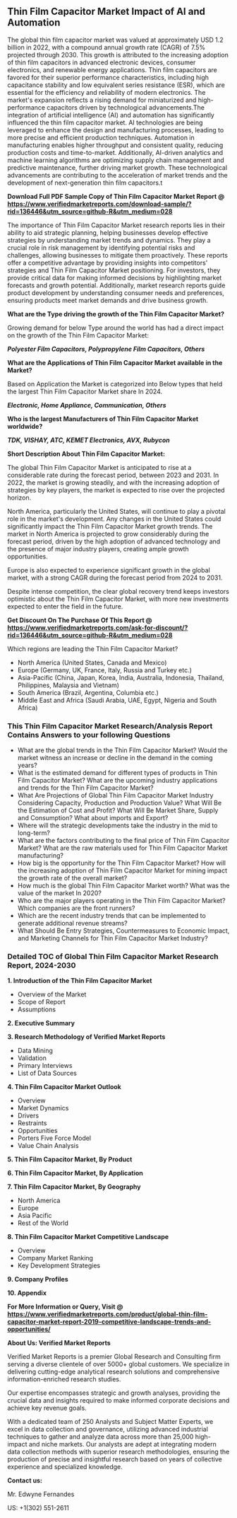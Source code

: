 <h2>Thin Film Capacitor Market Impact of AI and Automation</h2>The global thin film capacitor market was valued at approximately USD 1.2 billion in 2022, with a compound annual growth rate (CAGR) of 7.5% projected through 2030. This growth is attributed to the increasing adoption of thin film capacitors in advanced electronic devices, consumer electronics, and renewable energy applications. Thin film capacitors are favored for their superior performance characteristics, including high capacitance stability and low equivalent series resistance (ESR), which are essential for the efficiency and reliability of modern electronics. The market's expansion reflects a rising demand for miniaturized and high-performance capacitors driven by technological advancements.The integration of artificial intelligence (AI) and automation has significantly influenced the thin film capacitor market. AI technologies are being leveraged to enhance the design and manufacturing processes, leading to more precise and efficient production techniques. Automation in manufacturing enables higher throughput and consistent quality, reducing production costs and time-to-market. Additionally, AI-driven analytics and machine learning algorithms are optimizing supply chain management and predictive maintenance, further driving market growth. These technological advancements are contributing to the acceleration of market trends and the development of next-generation thin film capacitors.t</p><p id="" class=""><strong>Download Full PDF Sample Copy of Thin Film Capacitor Market Report @ <a href="https://www.verifiedmarketreports.com/download-sample/?rid=136446&utm_source=github-R&utm_medium=028" target="_blank">https://www.verifiedmarketreports.com/download-sample/?rid=136446&utm_source=github-R&utm_medium=028</a></strong></p><p>The importance of&nbsp;Thin Film Capacitor Market research reports lies in their ability to aid strategic planning, helping businesses develop effective strategies by understanding market trends and dynamics. They play a crucial role in risk management by identifying potential risks and challenges, allowing businesses to mitigate them proactively. These reports offer a competitive advantage by providing insights into competitors' strategies and Thin Film Capacitor Market positioning. For investors, they provide critical data for making informed decisions by highlighting market forecasts and growth potential. Additionally, market research reports guide product development by understanding consumer needs and preferences, ensuring products meet market demands and drive business growth.</p><p><strong>What are the&nbsp;Type driving the growth of the Thin Film Capacitor Market?</strong></p><p id="" class="">Growing demand for below Type around the world has had a direct impact on the growth of the Thin Film Capacitor Market:</p><em><strong>Polyester Film Capacitors, Polypropylene Film Capacitors, Others</strong></em></p><strong>What are the&nbsp;Applications&nbsp;of Thin Film Capacitor Market available in the Market?</strong></p><p id="" class="">Based on Application the Market is categorized into Below types that held the largest Thin Film Capacitor Market share In 2024.</p><em><strong>Electronic, Home Appliance, Communication, Others</strong></em></p><strong>Who is the largest Manufacturers of Thin Film Capacitor Market worldwide?</strong></p><p><em><strong>TDK, VISHAY, ATC, KEMET Electronics, AVX, Rubycon</strong></em></p><p id="" class=""><strong>Short Description About Thin Film Capacitor Market:</strong></p><p>The global Thin Film Capacitor Market is anticipated to rise at a considerable rate during the forecast period, between 2023 and 2031. In 2022, the market is growing steadily, and with the increasing adoption of strategies by key players, the market is expected to rise over the projected horizon.</p><p>North America, particularly the United States, will continue to play a pivotal role in the market's development. Any changes in the United States could significantly impact the Thin Film Capacitor Market growth trends. The market in North America is projected to grow considerably during the forecast period, driven by the high adoption of advanced technology and the presence of major industry players, creating ample growth opportunities.</p><p>Europe is also expected to experience significant growth in the global market, with a strong CAGR during the forecast period from 2024 to 2031.</p><p>Despite intense competition, the clear global recovery trend keeps investors optimistic about the Thin Film Capacitor Market, with more new investments expected to enter the field in the future.</p><p id="" class=""><strong>Get Discount On The Purchase Of This Report @ <a href="https://www.verifiedmarketreports.com/ask-for-discount/?rid=136446&utm_source=github-R&utm_medium=028" target="_blank">https://www.verifiedmarketreports.com/ask-for-discount/?rid=136446&utm_source=github-R&utm_medium=028</a></strong></p>Which regions are leading the Thin Film Capacitor Market?</p><ul><li>North America (United States, Canada and Mexico)</li><li>Europe (Germany, UK, France, Italy, Russia and Turkey etc.)</li><li>Asia-Pacific (China, Japan, Korea, India, Australia, Indonesia, Thailand, Philippines, Malaysia and Vietnam)</li><li>South America (Brazil, Argentina, Columbia etc.)</li><li>Middle East and Africa (Saudi Arabia, UAE, Egypt, Nigeria and South Africa)</li></ul><h3 id="" class="">This Thin Film Capacitor Market Research/Analysis Report Contains Answers to your following Questions</h3><ul><li>What are the global trends in the Thin Film Capacitor Market? Would the market witness an increase or decline in the demand in the coming years?</li><li>What is the estimated demand for different types of products in Thin Film Capacitor Market? What are the upcoming industry applications and trends for the Thin Film Capacitor Market?</li><li>What Are Projections of Global Thin Film Capacitor Market Industry Considering Capacity, Production and Production Value? What Will Be the Estimation of Cost and Profit? What Will Be Market Share, Supply and Consumption? What about imports and Export?</li><li>Where will the strategic developments take the industry in the mid to long-term?</li><li>What are the factors contributing to the final price of Thin Film Capacitor Market? What are the raw materials used for Thin Film Capacitor Market manufacturing?</li><li>How big is the opportunity for the Thin Film Capacitor Market? How will the increasing adoption of Thin Film Capacitor Market for mining impact the growth rate of the overall market?</li><li>How much is the global Thin Film Capacitor Market worth? What was the value of the market In 2020?</li><li>Who are the major players operating in the Thin Film Capacitor Market? Which companies are the front runners?</li><li>Which are the recent industry trends that can be implemented to generate additional revenue streams?</li><li>What Should Be Entry Strategies, Countermeasures to Economic Impact, and Marketing Channels for Thin Film Capacitor Market Industry?</li></ul><h3 id="" class="">Detailed TOC of Global Thin Film Capacitor Market Research Report, 2024-2030</h3><p id="" class=""><strong>1. Introduction of the Thin Film Capacitor Market</strong></p><ul><li>Overview of the Market</li><li>Scope of Report</li><li>Assumptions</li></ul><p id="" class=""><strong>2. Executive Summary</strong></p><p id="" class=""><strong>3. Research Methodology of Verified Market Reports</strong></p><ul><li>Data Mining</li><li>Validation</li><li>Primary Interviews</li><li>List of Data Sources</li></ul><p id="" class=""><strong>4. Thin Film Capacitor Market Outlook</strong></p><ul><li>Overview</li><li>Market Dynamics</li><li>Drivers</li><li>Restraints</li><li>Opportunities</li><li>Porters Five Force Model</li><li>Value Chain Analysis</li></ul><p id="" class=""><strong>5. Thin Film Capacitor Market, By Product</strong></p><p id="" class=""><strong>6. Thin Film Capacitor Market, By Application</strong></p><p id="" class=""><strong>7. Thin Film Capacitor Market, By Geography</strong></p><ul><li>North America</li><li>Europe</li><li>Asia Pacific</li><li>Rest of the World</li></ul><p id="" class=""><strong>8. Thin Film Capacitor Market Competitive Landscape</strong></p><ul><li>Overview</li><li>Company Market Ranking</li><li>Key Development Strategies</li></ul><p id="" class=""><strong>9. Company Profiles</strong></p><p id="" class=""><strong>10. Appendix</strong></p><p id="" class=""><strong>For More Information or Query, Visit @ <a href="https://www.verifiedmarketreports.com/product/global-thin-film-capacitor-market-report-2019-competitive-landscape-trends-and-opportunities/" target="_blank">https://www.verifiedmarketreports.com/product/global-thin-film-capacitor-market-report-2019-competitive-landscape-trends-and-opportunities/</a></strong></p><p id="" class=""><strong>About Us: Verified Market Reports</strong></p><p id="" class="">Verified Market Reports is a premier Global Research and Consulting firm serving a diverse clientele of over 5000+ global customers. We specialize in delivering cutting-edge analytical research solutions and comprehensive information-enriched research studies.</p><p id="" class="">Our expertise encompasses strategic and growth analyses, providing the crucial data and insights required to make informed corporate decisions and achieve key revenue goals.</p><p id="" class="">With a dedicated team of 250 Analysts and Subject Matter Experts, we excel in data collection and governance, utilizing advanced industrial techniques to gather and analyze data across more than 25,000 high-impact and niche markets. Our analysts are adept at integrating modern data collection methods with superior research methodologies, ensuring the production of precise and insightful research based on years of collective experience and specialized knowledge.</p><p id="" class=""><strong>Contact us:</strong></p><p id="" class="">Mr. Edwyne Fernandes</p><p id="" class="">US: +1(302) 551-2611</p>